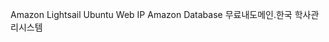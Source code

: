 Amazon Lightsail Ubuntu Web IP
Amazon Database
무료내도메인.한국
<a src="www.itsmile.kro.kr:8080/EduManager">학사관리시스템</a>
